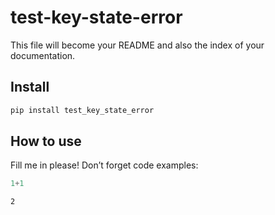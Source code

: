test-key-state-error
================

<!-- WARNING: THIS FILE WAS AUTOGENERATED! DO NOT EDIT! -->

This file will become your README and also the index of your
documentation.

## Install

``` sh
pip install test_key_state_error
```

## How to use

Fill me in please! Don’t forget code examples:

``` python
1+1
```

    2
